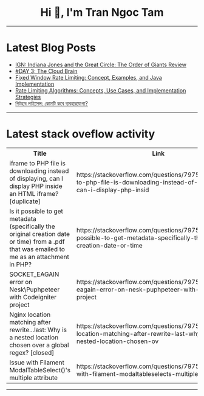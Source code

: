 <h1 align="center">Hi 👋, I'm Tran Ngoc Tam</h1>

---

# Latest Blog Posts 
<!-- BLOG-POST-LIST:START -->
- [IGN: Indiana Jones and the Great Circle: The Order of Giants Review](https://dev.to/gg_news/ign-indiana-jones-and-the-great-circle-the-order-of-giants-review-27bi)
- [#DAY 3: The Cloud Brain](https://dev.to/samueladeduntan/day-3-the-cloud-brain-4od6)
- [Fixed Window Rate Limiting: Concept, Examples, and Java Implementation](https://dev.to/vipratechsolutions/fixed-window-rate-limiting-concept-examples-and-java-implementation-5070)
- [Rate Limiting Algorithms: Concepts, Use Cases, and Implementation Strategies](https://dev.to/vipratechsolutions/rate-limiting-algorithms-concepts-use-cases-and-implementation-strategies-33bl)
- [গিটহাব লাইসেন্স: কোনটি কবে ব্যবহারযোগ্য?](https://dev.to/engrsakib/gitthaab-laaisens-kontti-kbe-bybhaaryogy-5aaf)
<!-- BLOG-POST-LIST:END -->

---

# Latest stack oveflow activity
<table>
  <tr><th>Title</th><th>Link</th></tr>
  <!-- STACKOVERFLOW:START --><tr><td>iframe to PHP file is downloading instead of displaying, can I display PHP inside an HTML iframe? [duplicate]</td><td>https://stackoverflow.com/questions/79759180/iframe-to-php-file-is-downloading-instead-of-displaying-can-i-display-php-insid</td></tr><tr><td>Is it possible to get metadata &lpar;specifically the original creation date or time&rpar; from a .pdf that was emailed to me as an attachment in PHP?</td><td>https://stackoverflow.com/questions/79759173/is-it-possible-to-get-metadata-specifically-the-original-creation-date-or-time</td></tr><tr><td>SOCKET_EAGAIN error on Nesk\Puphpeteer with Codeigniter project</td><td>https://stackoverflow.com/questions/79758987/socket-eagain-error-on-nesk-puphpeteer-with-codeigniter-project</td></tr><tr><td>Nginx location matching after rewrite...last: Why is a nested location chosen over a global regex? [closed]</td><td>https://stackoverflow.com/questions/79758804/nginx-location-matching-after-rewrite-last-why-is-a-nested-location-chosen-ov</td></tr><tr><td>Issue with Filament ModalTableSelect&lpar;&rpar;&#39;s multiple attribute</td><td>https://stackoverflow.com/questions/79758751/issue-with-filament-modaltableselects-multiple-attribute</td></tr><!-- STACKOVERFLOW:END -->
</table>

---


